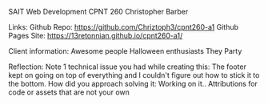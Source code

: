 SAIT Web Development CPNT 260
Christopher Barber

Links:
Github Repo:
https://github.com/Chriztoph3/cpnt260-a1
Github Pages Site:
https://13retonnian.github.io/cpnt260-a1/

Client information:
Awesome people
Halloween enthusiasts
They Party

Reflection:
Note 1 technical issue you had while creating this:
The footer kept on going on top of everything and I couldn't figure out how to stick it to the bottom.
How did you approach solving it:
Working on it..
Attributions for code or assets that are not your own
